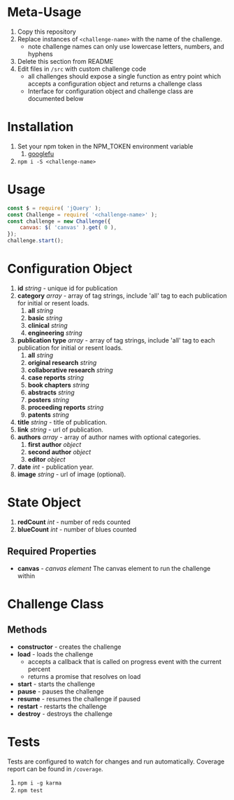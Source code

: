 # Meta-Usage

1. Copy this repository
1. Replace instances of `<challenge-name>` with the name of the challenge.
    - note challenge names can only use lowercase letters, numbers, and hyphens
1. Delete this section from README
1. Edit files in `/src` with custom challenge code
    - all challenges should expose a single function as entry point which accepts a configuration object and returns a challenge class
    - Interface for configuration object and challenge class are documented below

# Installation

1. Set your npm token in the NPM_TOKEN environment variable
    1. [googlefu](https://www.google.com/webhp?sourceid=chrome-instant&ion=1&espv=2&ie=UTF-8#q=set+environment+variable+mac+os+x+bash_profile)
1. `npm i -S <challenge-name>`

# Usage

```javascript
const $ = require( 'jQuery' );
const Challenge = require( '<challenge-name>' );
const challenge = new Challenge({
    canvas: $( 'canvas' ).get( 0 ),
});
challenge.start();
```

# Configuration Object

1. **id** *string* - unique id for publication
1. **category** *array* - array of tag strings, include 'all' tag to each publication for initial or resent loads.
    1. **all** *string*
    1. **basic** *string*
    1. **clinical** *string*
    1. **engineering** *string*
1. **publication type** *array* - array of tag strings, include 'all' tag to each publication for initial or resent loads.
    1. **all** *string*
    1. **original research** *string*
    1. **collaborative research** *string*
    1. **case reports** *string*
    1. **book chapters** *string*
    1. **abstracts** *string*
    1. **posters** *string*
    1. **proceeding reports** *string*
    1. **patents** *string*
1. **title** *string* - title of publication.
1. **link** *string* - url of publication.
1. **authors** *array* - array of author names with optional categories.
    1. **first author** *object*
    1. **second author** *object*
    1. **editor** *object*
1. **date** *int* - publication year.
1. **image** *string* - url of image (optional).

# State Object

1. **redCount** *int* - number of reds counted
1. **blueCount** *int* - number of blues counted

## Required Properties

- **canvas** - *canvas element* The canvas element to run the challenge within

# Challenge Class

## Methods

- **constructor** - creates the challenge
- **load** - loads the challenge
    - accepts a callback that is called on progress event with the current percent
    - returns a promise that resolves on load
- **start** - starts the challenge
- **pause** - pauses the challenge
- **resume** - resumes the challenge if paused
- **restart** - restarts the challenge
- **destroy** - destroys the challenge

# Tests

Tests are configured to watch for changes and run automatically.
Coverage report can be found in `/coverage`.

1. `npm i -g karma`
1. `npm test`

